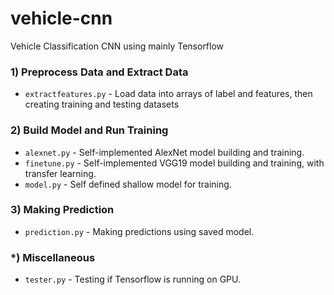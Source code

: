 # vehicle-cnn
Vehicle Classification CNN using mainly Tensorflow

### 1) Preprocess Data and Extract Data
* `extractfeatures.py` - Load data into arrays of label and features, then creating training and testing datasets

### 2) Build Model and Run Training
* `alexnet.py` - Self-implemented AlexNet model building and training.
* `finetune.py` - Self-implemented VGG19 model building and training, with transfer learning.
* `model.py` - Self defined shallow model for training.

### 3) Making Prediction
* `prediction.py` - Making predictions using saved model.

### \*) Miscellaneous
* `tester.py` - Testing if Tensorflow is running on GPU.
